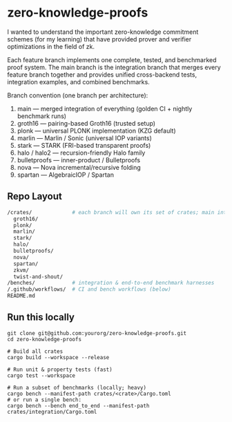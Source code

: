 # zero-knowledge-proofs
I wanted to understand the important zero-knowledge commitment schemes (for my learning) that have provided prover and verifier optimizations in the field of zk.

Each feature branch implements one complete, tested, and benchmarked proof system. The main branch is the integration branch that merges every feature branch together and provides unified cross-backend tests, integration examples, and combined benchmarks.

Branch convention (one branch per architecture):
1. main — merged integration of everything (golden CI + nightly benchmark runs)
2. groth16 — pairing-based Groth16 (trusted setup)
3. plonk — universal PLONK implementation (KZG default)
4. marlin — Marlin / Sonic (universal IOP variants)
5. stark — STARK (FRI-based transparent proofs)
6. halo / halo2 — recursion-friendly Halo family
7. bulletproofs — inner-product / Bulletproofs
8. nova — Nova incremental/recursive folding
9. spartan — AlgebraicIOP / Spartan

## Repo Layout
```bash
/crates/             # each branch will own its set of crates; main integrates them
  groth16/
  plonk/
  marlin/
  stark/
  halo/
  bulletproofs/
  nova/
  spartan/
  zkvm/
  twist-and-shout/
/benches/            # integration & end-to-end benchmark harnesses
/.github/workflows/  # CI and bench workflows (below)
README.md
```

## Run this locally
```git
git clone git@github.com:yourorg/zero-knowledge-proofs.git
cd zero-knowledge-proofs

# Build all crates
cargo build --workspace --release

# Run unit & property tests (fast)
cargo test --workspace

# Run a subset of benchmarks (locally; heavy)
cargo bench --manifest-path crates/<crate>/Cargo.toml
# or run a single bench:
cargo bench --bench end_to_end --manifest-path crates/integration/Cargo.toml
```
